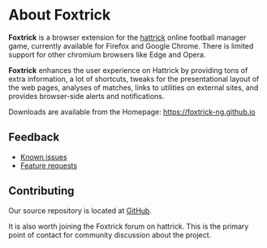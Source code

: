 # About Foxtrick

**Foxtrick** is a browser extension for the [hattrick](https://www.hattrick.org) online football manager game, currently available for Firefox and Google Chrome.  There is limited support for other chromium browsers like Edge and Opera.

**Foxtrick** enhances the user experience on Hattrick by providing tons of extra information, a lot of shortcuts, tweaks for the presentational layout of the web pages, analyses of matches, links to utilities on external sites, and provides browser-side alerts and notifications.

Downloads are available from the Homepage: https://foxtrick-ng.github.io

## Feedback
* [Known issues](https://github.com/foxtrick-ng/foxtrick/issues?q=is%3Aissue+is%3Aopen)
* [Feature requests](https://github.com/foxtrick-ng/foxtrick/issues?q=is%3Aissue+is%3Aopen+label%3Afeature)

## Contributing
Our source repository is located at [GitHub](https://github.com/foxtrick-ng/foxtrick/).

It is also worth joining the Foxtrick forum on hattrick.  This is the primary point of contact for community discussion about the project.